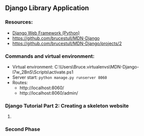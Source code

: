 ## Django Library Application

### Resources:
* [Django Web Framework (Python)](https://developer.mozilla.org/en-US/docs/Learn/Server-side/Django)
* https://github.com/brucestull/MDN-Django
* https://github.com/brucestull/MDN-Django/projects/2

### Commands and virtual environment:
* Virtual environment: C:\Users\Bruce\.virtualenvs\MDN-Django-I7w_2BnS\Scripts\activate.ps1
* Server start: `python manage.py runserver 8060`
* Routes:
    * http://localhost:8060/
    * http://localhost:8060/admin/

### Django Tutorial Part 2: Creating a skeleton website

1. 


### Second Phase